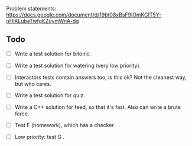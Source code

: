 Problem statements: https://docs.google.com/document/d/19bt08xBsF9iOmKGIT5Y-nHlALubeTwfgKZuymWnA-dg

## Todo
- [ ] Write a test solution for bitonic.
- [ ] Write a test solution for watering (very low priority).
- [ ] Interactors tests contain answers too, is this ok? Not the cleanest way, but who cares.
- [ ] Write a test solution for quiz.
- [ ] Write a C++ solution for feed, so that it's fast. Also can write a brute force.
- [ ] Test F (homework), which has a checker
- [ ] Low priority: test G .

